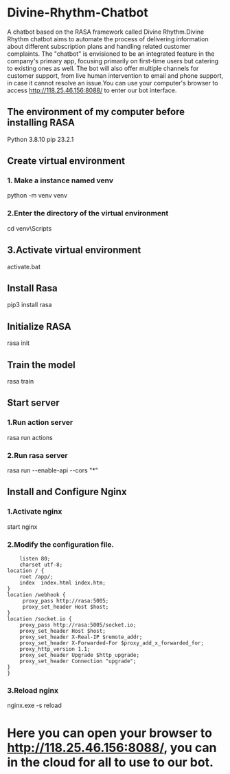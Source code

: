 # Divine-Rhythm-Chatbot
A chatbot based on the RASA framework called Divine Rhythm.Divine Rhythm chatbot  aims to automate the process of delivering information about different subscription plans and handling related customer complaints. The "chatbot" is envisioned to be an integrated feature in the company's primary app, focusing primarily on first-time users but catering to existing ones as well. The bot will also offer multiple channels for customer support, from live human intervention to email and phone support, in case it cannot resolve an issue.You can use your computer's browser to access http://118.25.46.156:8088/ to enter our bot interface.
## The environment of my computer before installing RASA
Python 3.8.10 pip 23.2.1
## Create virtual environment
### 1. Make a instance named venv
python -m venv venv
### 2.Enter the directory of the virtual environment
cd venv\Scripts
## 3.Activate virtual environment
activate.bat
## Install Rasa
pip3 install rasa
## Initialize RASA
rasa init
## Train the model
rasa train
## Start server
### 1.Run action server
rasa run actions
### 2.Run rasa server
rasa run --enable-api --cors "*"
## Install and Configure Nginx
### 1.Activate nginx
start nginx
### 2.Modify the configuration file.
```server {
    listen 80;
    charset utf-8;
location / {
    root /app/;
    index  index.html index.htm;
}
location /webhook {
     proxy_pass http://rasa:5005;
     proxy_set_header Host $host;
}
location /socket.io {
    proxy_pass http://rasa:5005/socket.io;
    proxy_set_header Host $host;
    proxy_set_header X-Real-IP $remote_addr;
    proxy_set_header X-Forwarded-For $proxy_add_x_forwarded_for;
    proxy_http_version 1.1;
    proxy_set_header Upgrade $http_upgrade;
    proxy_set_header Connection "upgrade";
}
}
```
### 3.Reload nginx
nginx.exe -s reload
# Here you can open your browser to http://118.25.46.156:8088/, you can in the cloud for all to use to our bot.
